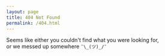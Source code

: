```yaml
---
layout: page
title: 404 Not Found
permalink: /404.html
---
```


Seems like either you couldn't find what you were looking for,  
or we messed up somewhere `¯\_(ツ)_/¯`
